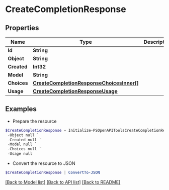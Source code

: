 # CreateCompletionResponse
## Properties

Name | Type | Description | Notes
------------ | ------------- | ------------- | -------------
**Id** | **String** |  | 
**Object** | **String** |  | 
**Created** | **Int32** |  | 
**Model** | **String** |  | 
**Choices** | [**CreateCompletionResponseChoicesInner[]**](CreateCompletionResponseChoicesInner.md) |  | 
**Usage** | [**CreateCompletionResponseUsage**](CreateCompletionResponseUsage.md) |  | [optional] 

## Examples

- Prepare the resource
```powershell
$CreateCompletionResponse = Initialize-PSOpenAPIToolsCreateCompletionResponse  -Id null `
 -Object null `
 -Created null `
 -Model null `
 -Choices null `
 -Usage null
```

- Convert the resource to JSON
```powershell
$CreateCompletionResponse | ConvertTo-JSON
```

[[Back to Model list]](../README.md#documentation-for-models) [[Back to API list]](../README.md#documentation-for-api-endpoints) [[Back to README]](../README.md)

